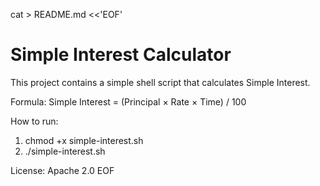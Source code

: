 cat > README.md <<'EOF'
# Simple Interest Calculator

This project contains a simple shell script that calculates Simple Interest.

Formula:
Simple Interest = (Principal × Rate × Time) / 100

How to run:
1. chmod +x simple-interest.sh
2. ./simple-interest.sh

License: Apache 2.0
EOF
